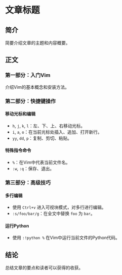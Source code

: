 # 文章标题

## 简介
简要介绍文章的主题和内容概要。

## 正文

### 第一部分：入门Vim

介绍Vim的基本概念和安装方法。

### 第二部分：快捷键操作

#### 移动光标和编辑

- `h`, `j`, `k`, `l`：左、下、上、右移动光标。
- `i`, `a`, `o`：在当前光标处插入、追加、打开新行。
- `yy`, `dd`, `p`：复制、剪切、粘贴。

#### 特殊指令命令

- `%`：在Vim中代表当前文件名。
- `:w`, `:q`：保存、退出。

### 第三部分：高级技巧

#### 多行编辑

- 使用 `Ctrl+v` 进入可视块模式，对多行进行编辑。
- `:s/foo/bar/g`：在全文中替换 `foo` 为 `bar`。

#### 运行Python

- 使用 `:!python %` 在Vim中运行当前文件的Python代码。

## 结论

总结文章的要点和读者可以获得的收获。
